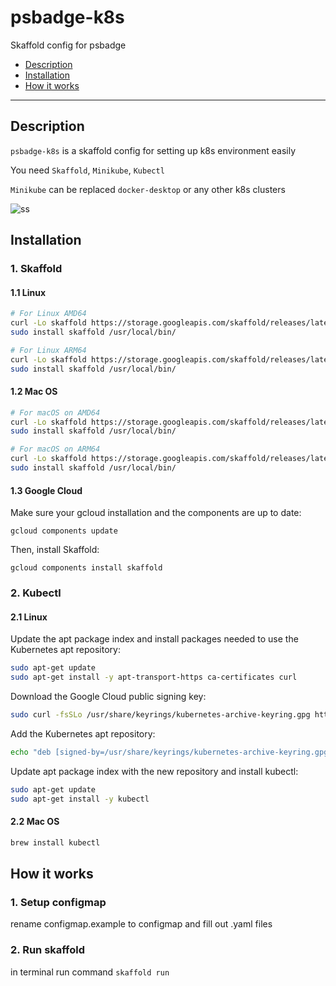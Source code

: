 <h1>psbadge-k8s</h1>

Skaffold config for psbadge

<!-- TOC -->
- [Description](#description)
- [Installation](#installation)
- [How it works](#how-it-works)
<!-- /TOC -->

---
## Description

`psbadge-k8s` is a skaffold config for setting up k8s environment easily

You need `Skaffold`, `Minikube`, `Kubectl`

`Minikube` can be replaced `docker-desktop` or any other k8s clusters

![ss](https://i.imgur.com/NYDhQhi.png)

## Installation

### 1. Skaffold

#### 1.1 Linux
```bash
# For Linux AMD64
curl -Lo skaffold https://storage.googleapis.com/skaffold/releases/latest/skaffold-linux-amd64 && \
sudo install skaffold /usr/local/bin/
```

```bash
# For Linux ARM64
curl -Lo skaffold https://storage.googleapis.com/skaffold/releases/latest/skaffold-linux-arm64 && \
sudo install skaffold /usr/local/bin/
```

#### 1.2 Mac OS
```bash
# For macOS on AMD64
curl -Lo skaffold https://storage.googleapis.com/skaffold/releases/latest/skaffold-darwin-amd64 && \
sudo install skaffold /usr/local/bin/
```

```bash
# For macOS on ARM64
curl -Lo skaffold https://storage.googleapis.com/skaffold/releases/latest/skaffold-darwin-arm64 && \
sudo install skaffold /usr/local/bin/
```

#### 1.3 Google Cloud
Make sure your gcloud installation and the components are up to date:

`gcloud components update`

Then, install Skaffold:

`gcloud components install skaffold`


### 2. Kubectl

#### 2.1 Linux
Update the apt package index and install packages needed to use the Kubernetes apt repository:

```bash
sudo apt-get update
sudo apt-get install -y apt-transport-https ca-certificates curl
```
Download the Google Cloud public signing key:

```bash
sudo curl -fsSLo /usr/share/keyrings/kubernetes-archive-keyring.gpg https://packages.cloud.google.com/apt/doc/apt-key.gpg
```
Add the Kubernetes apt repository:

```bash
echo "deb [signed-by=/usr/share/keyrings/kubernetes-archive-keyring.gpg] https://apt.kubernetes.io/ kubernetes-xenial main" | sudo tee /etc/apt/sources.list.d/kubernetes.list
```
Update apt package index with the new repository and install kubectl:

```bash
sudo apt-get update
sudo apt-get install -y kubectl
```

#### 2.2 Mac OS
```bash
brew install kubectl 
```

## How it works

### 1. Setup configmap

rename configmap.example to configmap and fill out .yaml files

### 2. Run skaffold

in terminal run command `skaffold run`